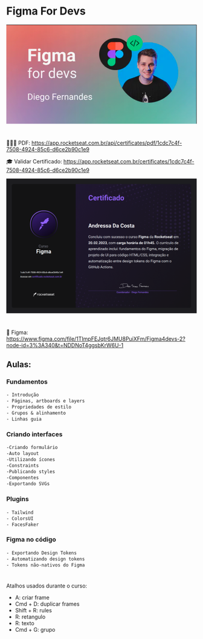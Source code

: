 # Figma For Devs

<img src="./figma4devs.png">

#

👩🏻‍🎓 PDF: https://app.rocketseat.com.br/api/certificates/pdf/1cdc7c4f-7508-4924-85c6-d6ce2b90c1e9

🎓 Validar Certificado: https://app.rocketseat.com.br/certificates/1cdc7c4f-7508-4924-85c6-d6ce2b90c1e9

<img src="./certification.png">

#

🎨 Figma: https://www.figma.com/file/1TImpFEJqtr6JMU8PuiXFm/Figma4devs-2?node-id=3%3A340&t=NDDNoT4ggsbKrW6U-1

## Aulas:

### Fundamentos

    - Introdução
    - Páginas, artboards e layers
    - Propriedades de estilo
    - Grupos & alinhamento
    - Linhas guia

### Criando interfaces

    -Criando formulário
    -Auto layout
    -Utilizando ícones
    -Constraints
    -Publicando styles
    -Componentes
    -Exportando SVGs

### Plugins

    - Tailwind
    - ColorsUI
    - FacesFaker

### Figma no código

    - Exportando Design Tokens
    - Automatizando design tokens
    - Tokens não-nativos do Figma

#

Atalhos usados durante o curso:

-   A: criar frame
-   Cmd + D: duplicar frames
-   Shift + R: rules
-   R: retangulo
-   R: texto
-   Cmd + G: grupo
